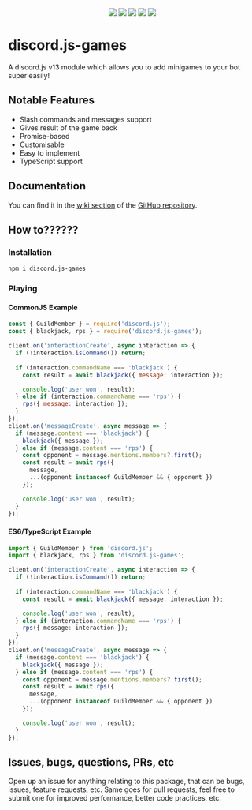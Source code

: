 <div align="center">
  <img src="https://img.shields.io/npm/dw/discord.js-games">
  <img src="https://img.shields.io/npm/l/discord.js-games">
  <img src="https://img.shields.io/node/v/discord.js-games?color=yellow">
  <img src="https://img.shields.io/npm/v/discord.js-games">
  <img src="https://img.shields.io/github/commit-activity/m/CarelessInternet/discord.js-games?color=purple">
</div>

# discord.js-games

A discord.js v13 module which allows you to add minigames to your bot super easily!

## Notable Features

* Slash commands and messages support
* Gives result of the game back
* Promise-based
* Customisable
* Easy to implement
* TypeScript support

## Documentation

You can find it in the [wiki section](https://github.com/CarelessInternet/discord.js-games/wiki) of the [GitHub repository](https://github.com/CarelessInternet/discord.js-games).

## How to??????

### Installation

```
npm i discord.js-games
```

### Playing

#### CommonJS Example
```js
const { GuildMember } = require('discord.js');
const { blackjack, rps } = require('discord.js-games');

client.on('interactionCreate', async interaction => {
  if (!interaction.isCommand()) return;
  
  if (interaction.commandName === 'blackjack') {
    const result = await blackjack({ message: interaction });

    console.log('user won', result);
  } else if (interaction.commandName === 'rps') {
    rps({ message: interaction });
  }
});
client.on('messageCreate', async message => {
  if (message.content === 'blackjack') {
    blackjack({ message });
  } else if (message.content === 'rps') {
    const opponent = message.mentions.members?.first();
    const result = await rps({
      message,
      ...(opponent instanceof GuildMember && { opponent })
    });

    console.log('user won', result);
  }
});
```

#### ES6/TypeScript Example
```ts
import { GuildMember } from 'discord.js';
import { blackjack, rps } from 'discord.js-games';

client.on('interactionCreate', async interaction => {
  if (!interaction.isCommand()) return;
  
  if (interaction.commandName === 'blackjack') {
    const result = await blackjack({ message: interaction });

    console.log('user won', result);
  } else if (interaction.commandName === 'rps') {
    rps({ message: interaction });
  }
});
client.on('messageCreate', async message => {
  if (message.content === 'blackjack') {
    blackjack({ message });
  } else if (message.content === 'rps') {
    const opponent = message.mentions.members?.first();
    const result = await rps({
      message,
      ...(opponent instanceof GuildMember && { opponent })
    });

    console.log('user won', result);
  }
});
```

## Issues, bugs, questions, PRs, etc

Open up an issue for anything relating to this package, that can be bugs, issues, feature requests, etc. Same goes for pull requests, feel free to submit one for improved performance, better code practices, etc.
